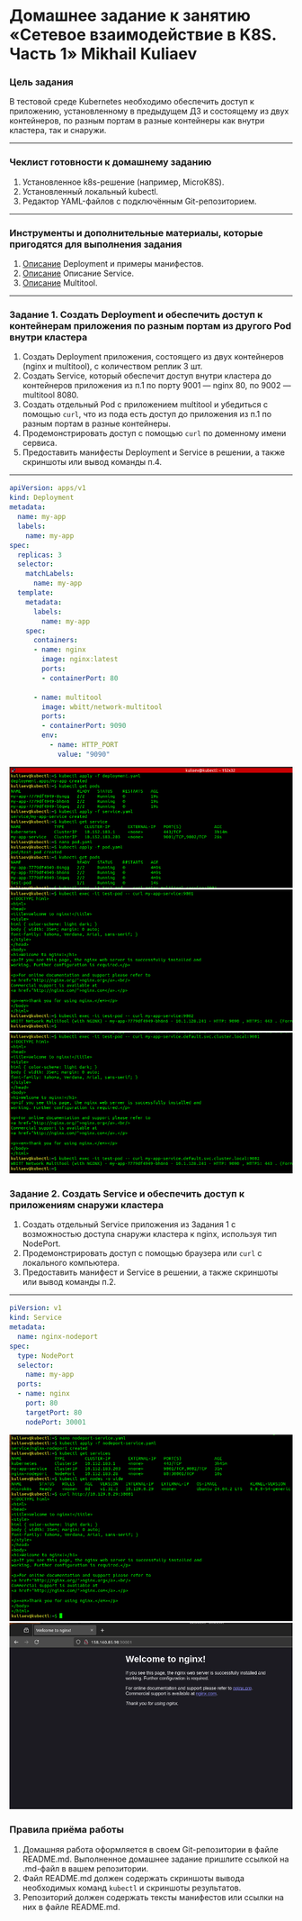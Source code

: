 # Домашнее задание к занятию «Сетевое взаимодействие в K8S. Часть 1»    Mikhail Kuliaev

### Цель задания

В тестовой среде Kubernetes необходимо обеспечить доступ к приложению, установленному в предыдущем ДЗ и состоящему из двух контейнеров, по разным портам в разные контейнеры как внутри кластера, так и снаружи.

------

### Чеклист готовности к домашнему заданию

1. Установленное k8s-решение (например, MicroK8S).
2. Установленный локальный kubectl.
3. Редактор YAML-файлов с подключённым Git-репозиторием.

------

### Инструменты и дополнительные материалы, которые пригодятся для выполнения задания

1. [Описание](https://kubernetes.io/docs/concepts/workloads/controllers/deployment/) Deployment и примеры манифестов.
2. [Описание](https://kubernetes.io/docs/concepts/services-networking/service/) Описание Service.
3. [Описание](https://github.com/wbitt/Network-MultiTool) Multitool.

------

### Задание 1. Создать Deployment и обеспечить доступ к контейнерам приложения по разным портам из другого Pod внутри кластера

1. Создать Deployment приложения, состоящего из двух контейнеров (nginx и multitool), с количеством реплик 3 шт.
2. Создать Service, который обеспечит доступ внутри кластера до контейнеров приложения из п.1 по порту 9001 — nginx 80, по 9002 — multitool 8080.
3. Создать отдельный Pod с приложением multitool и убедиться с помощью `curl`, что из пода есть доступ до приложения из п.1 по разным портам в разные контейнеры.
4. Продемонстрировать доступ с помощью `curl` по доменному имени сервиса.
5. Предоставить манифесты Deployment и Service в решении, а также скриншоты или вывод команды п.4.

------
```yml
apiVersion: apps/v1
kind: Deployment
metadata:
  name: my-app
  labels:
    name: my-app  
spec:
  replicas: 3
  selector:
    matchLabels:
      name: my-app 
  template:
    metadata:
      labels:
        name: my-app 
    spec:
      containers:
      - name: nginx
        image: nginx:latest
        ports:
        - containerPort: 80

      - name: multitool
        image: wbitt/network-multitool
        ports:
        - containerPort: 9090  
        env:
          - name: HTTP_PORT
            value: "9090"  

```

![11-04-01](https://github.com/mkuliaev/kuber-homeworks/blob/main/1.4/png/1.1.png)
![11-04-01](https://github.com/mkuliaev/kuber-homeworks/blob/main/1.4/png/1.2.png)
![11-04-01](https://github.com/mkuliaev/kuber-homeworks/blob/main/1.4/png/1.3.png)




### Задание 2. Создать Service и обеспечить доступ к приложениям снаружи кластера

1. Создать отдельный Service приложения из Задания 1 с возможностью доступа снаружи кластера к nginx, используя тип NodePort.
2. Продемонстрировать доступ с помощью браузера или `curl` с локального компьютера.
3. Предоставить манифест и Service в решении, а также скриншоты или вывод команды п.2.

------
```yml
piVersion: v1
kind: Service
metadata:
  name: nginx-nodeport
spec:
  type: NodePort
  selector:
    name: my-app  
  ports:
  - name: nginx
    port: 80  
    targetPort: 80  
    nodePort: 30001  

```

![11-04-01](https://github.com/mkuliaev/kuber-homeworks/blob/main/1.4/png/2.2.png)
![11-04-01](https://github.com/mkuliaev/kuber-homeworks/blob/main/1.4/png/2.3.png)




### Правила приёма работы

1. Домашняя работа оформляется в своем Git-репозитории в файле README.md. Выполненное домашнее задание пришлите ссылкой на .md-файл в вашем репозитории.
2. Файл README.md должен содержать скриншоты вывода необходимых команд `kubectl` и скриншоты результатов.
3. Репозиторий должен содержать тексты манифестов или ссылки на них в файле README.md.

